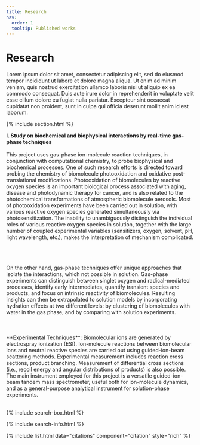 ```yaml
---
title: Research
nav:
  order: 1
  tooltip: Published works
---
```


# <i class="fas fa-microscope"></i>Research

Lorem ipsum dolor sit amet, consectetur adipiscing elit, sed do eiusmod tempor incididunt ut labore et dolore magna aliqua.
Ut enim ad minim veniam, quis nostrud exercitation ullamco laboris nisi ut aliquip ex ea commodo consequat.
Duis aute irure dolor in reprehenderit in voluptate velit esse cillum dolore eu fugiat nulla pariatur.
Excepteur sint occaecat cupidatat non proident, sunt in culpa qui officia deserunt mollit anim id est laborum.

{% include section.html %}

**I. Study on biochemical and biophysical interactions by real-time gas-phase techniques**
<br>
<br>
This project uses gas-phase ion-molecule reaction techniques, in conjunction with computational chemistry, to probe biophysical and biochemical processes. One of such research efforts is directed toward probing the chemistry of biomolecule photooxidation and oxidative post-translational modifications. Photooxidation of biomolecules by reactive oxygen species is an important biological process associated with aging, disease and photodynamic therapy for cancer, and is also related to the photochemical transformations of atmospheric biomolecule aerosols. Most of photooxidation experiments have been carried out in solution, with various reactive oxygen species generated simultaneously via photosensitization. The inability to unambiguously distinguish the individual roles of various reactive oxygen species in solution, together with the large number of coupled experimental variables (sensitizers, oxygen, solvent, pH, light wavelength, etc.), makes the interpretation of mechanism complicated.
<br>
<br>

<br>
<br>
On the other hand, gas-phase techniques offer unique approaches that isolate the interactions, which not possible in solution.  Gas-phase experiments can distinguish between singlet oxygen and radical-mediated processes, identify early intermediates, quantify transient species and products, and focus on intrinsic reactivity of biomolecules.  Resulting insights can then be extrapolated to solution models by incorporating hydration effects at two different levels: by clustering of biomolecules with water in the gas phase, and by comparing with solution experiments.   
<br>
<br>

<br>
<br>
**Experimental Techniques**: Biomolecular ions are generated by electrospray ionization (ESI). Ion-molecule reactions between biomolecular ions and neutral reactive species are carried out using guided-ion-beam scattering methods. Experimental measurement includes reaction cross sections, product branching. Measurement of differential cross sections (i.e., recoil energy and angular distributions of products) is also possible. The main instrument employed for this project is a versatile guided-ion-beam tandem mass spectrometer, useful both for ion-molecule dynamics, and as a general-purpose analytical instrument for solution-phase experiments.
<br>
<br>

{% include search-box.html %}

{% include search-info.html %}

{% include list.html data="citations" component="citation" style="rich" %}
